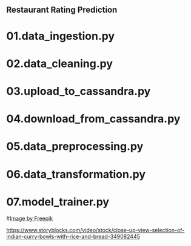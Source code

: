 ## Restaurant Rating Prediction



# 01.data_ingestion.py
# 02.data_cleaning.py
# 03.upload_to_cassandra.py
# 04.download_from_cassandra.py
# 05.data_preprocessing.py
# 06.data_transformation.py
# 07.model_trainer.py

#<a href="https://www.freepik.com/free-photo/full-shot-smiley-woman-with-smartphone_26006350.htm#fromView=image_search_similar&page=1&position=7&uuid=1e193df9-3eea-43a0-b8b8-f842849831c8&new_detail=true">Image by Freepik</a>



https://www.storyblocks.com/video/stock/close-up-view-selection-of-indian-curry-bowls-with-rice-and-bread-349082445